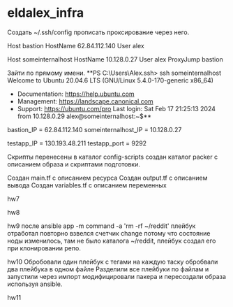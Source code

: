 # eldalex_infra
Создать ~/.ssh/config
прописать проксирование через него.

Host bastion
  HostName 62.84.112.140
  User alex

Host someinternalhost
  HostName 10.128.0.27
  User alex
  ProxyJump bastion

Зайти по прямому имени.
**PS C:\Users\Alex\.ssh> ssh someinternalhost
Welcome to Ubuntu 20.04.6 LTS (GNU/Linux 5.4.0-170-generic x86_64)

 * Documentation:  https://help.ubuntu.com
 * Management:     https://landscape.canonical.com
 * Support:        https://ubuntu.com/pro
Last login: Sat Feb 17 21:25:13 2024 from 10.128.0.29
alex@someinternalhost:~$**


bastion_IP = 62.84.112.140
someinternalhost_IP = 10.128.0.27

testapp_IP = 130.193.48.211
testapp_port = 9292

Скрипты перенесены в каталог config-scripts
создан каталог packer с описанием образа и скриптами подготовки.


Создан main.tf с описанием ресурса
Создан output.tf с описанием вывода
Создан variables.tf с описанием переменных

hw7

hw8

hw9
после ansible app -m command -a 'rm -rf ~/reddit' плейбук отработал повторно
взвелся счетчик change потому что состояние ноды изменилось, там не было каталога
~/reddit, плейбук создал его при клонировании репо.

hw10
Обробовали один плейбук с тегами на каждую таску
обробвали два плейбука в одном файле
Разделили все плейбуки по файлам и запустили через импорт
модифицировали пакера и пересоздали образа используя ansible.

hw11
